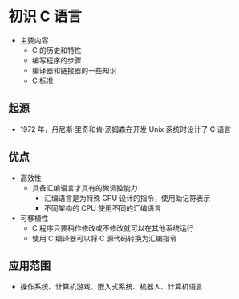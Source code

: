 # 初识 C 语言

- 主要内容
  - C 的历史和特性
  - 编写程序的步骤
  - 编译器和链接器的一些知识
  - C 标准

## 起源

- 1972 年，丹尼斯·里奇和肯·汤姆森在开发 Unix 系统时设计了 C 语言

## 优点

- 高效性
  - 具备汇编语言才具有的微调控能力
    - 汇编语言是为特殊 CPU 设计的指令，使用助记符表示
    - 不同架构的 CPU 使用不同的汇编语言
- 可移植性
  - C 程序只要稍作修改或不修改就可以在其他系统运行
  - 使用 C 编译器可以将 C 源代码转换为汇编指令

## 应用范围

- 操作系统、计算机游戏、嵌入式系统、机器人、计算机语言
